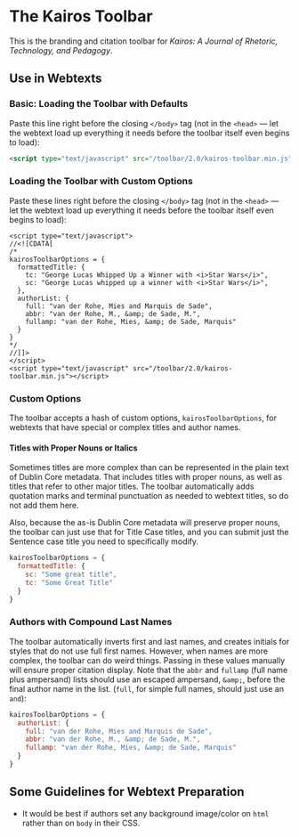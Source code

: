# The Kairos Toolbar

This is the branding and citation toolbar for *Kairos: A Journal of Rhetoric, Technology, and
Pedagogy*.

## Use in Webtexts

### Basic: Loading the Toolbar with Defaults

Paste this line right before the closing `</body>` tag (not in the `<head>` — let the webtext load
up everything it needs before the toolbar itself even begins to load):

```html
<script type="text/javascript" src="/toolbar/2.0/kairos-toolbar.min.js"></script>
```

### Loading the Toolbar with Custom Options

Paste these lines right before the closing `</body>` tag (not in the `<head>` — let the webtext load
up everything it needs before the toolbar itself even begins to load):

```
<script type="text/javascript">
//<![CDATA[
/*
kairosToolbarOptions = {
  formattedTitle: {
    tc: "George Lucas Whipped Up a Winner with <i>Star Wars</i>",
    sc: "George Lucas whipped up a winner with <i>Star Wars</i>",
  },
  authorList: {
    full: "van der Rohe, Mies and Marquis de Sade",
    abbr: "van der Rohe, M., &amp; de Sade, M.",
    fullamp: "van der Rohe, Mies, &amp; de Sade, Marquis"
  }
}
*/
//]]>
</script>
<script type="text/javascript" src="/toolbar/2.0/kairos-toolbar.min.js"></script>
```

### Custom Options

The toolbar accepts a hash of custom options, `kairosToolbarOptions`, for webtexts that have special
or complex titles and author names.

#### Titles with Proper Nouns or Italics

Sometimes titles are more complex than can be represented in the plain text of Dublin Core metadata.
That includes titles with proper nouns, as well as titles that refer to other major titles. The
toolbar automatically adds quotation marks and terminal punctuation as needed to webtext titles, so
do not add them here.

Also, because the as-is Dublin Core metadata will preserve proper nouns, the toolbar can just use
that for Title Case titles, and you can submit just the Sentence case title you need to specifically
modify.

```javascript
kairosToolbarOptions = {
  formattedTitle: {
    sc: "Some great title",
    tc: "Some Great Title"
  }
}
```

### Authors with Compound Last Names

The toolbar automatically inverts first and last names, and creates initials for styles that do not
use full first names. However, when names are more complex, the toolbar can do weird things. Passing
in these values manually will ensure proper citation display. Note that the `abbr` and `fullamp`
(full name plus ampersand) lists should use an escaped ampersand, `&amp;`, before the final author
name in the list. (`full`, for simple full names, should just use an `and`):

```javascript
kairosToolbarOptions = {
  authorList: {
    full: "van der Rohe, Mies and Marquis de Sade",
    abbr: "van der Rohe, M., &amp; de Sade, M.",
    fullamp: "van der Rohe, Mies, &amp; de Sade, Marquis"
  }
}
```

## Some Guidelines for Webtext Preparation

* It would be best if authors set any background image/color on `html` rather than on `body` in their CSS.

